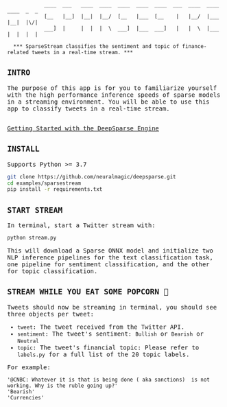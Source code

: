 <!--
Copyright (c) 2021 - present / Neuralmagic, Inc. All Rights Reserved.

Licensed under the Apache License, Version 2.0 (the "License");
you may not use this file except in compliance with the License.
You may obtain a copy of the License at

   http://www.apache.org/licenses/LICENSE-2.0

Unless required by applicable law or agreed to in writing,
software distributed under the License is distributed on an "AS IS" BASIS,
WITHOUT WARRANTIES OR CONDITIONS OF ANY KIND, either express or implied.
See the License for the specific language governing permissions and
limitations under the License.
-->


                ____  ___   ____  ____  ____  ____  ____  ___  ____  ____  ____  _  _ 
                [__   |__]  |__|  |__/  [__   |___  [__    |   |__/  |___  |__|  |\/| 
                ___]  |     |  |  |  \  ___]  |___  ___]   |   |  \  |___  |  |  |  | 
                                                                                            
      *** SparseStream classifies the sentiment and topic of finance-related tweets in a real-time stream. ***


## <div>`INTRO`</div>

<samp>

<div>
The purpose of this app is for you to familiarize yourself with the high performance inference speeds of sparse models in a streaming environment. You will be able to use this app to classify tweets in a real-time stream.
</div>

<br />

[Getting Started with the DeepSparse Engine](https://github.com/neuralmagic/deepsparse)

## <div>`INSTALL`</div>

Supports Python >= 3.7

```bash
git clone https://github.com/neuralmagic/deepsparse.git
cd examples/sparsestream
pip install -r requirements.txt
```
## <div>`START STREAM`</div>

In terminal, start a Twitter stream with:
```bash
python stream.py
```

This will download a Sparse ONNX model and initialize two NLP inference pipelines for the text classification task, one pipeline for sentiment classification, and the other for topic classification.

## <div>`STREAM WHILE YOU EAT SOME POPCORN 🍿`</div>

Tweets should now be streaming in terminal, you should see three objects per tweet:

- `tweet`: The tweet received from the Twitter API.
- `sentiment`: The tweet's sentiment: `Bullish` or `Bearish` or `Neutral`
- `topic`: The tweet's financial topic: Please refer to `labels.py` for a full list of the 20 topic labels.

For example:

```text
'@CNBC: Whatever it is that is being done ( aka sanctions)  is not working. Why is the ruble going up?'
'Bearish'
'Currencies'
```
